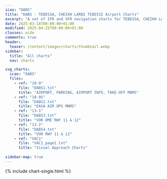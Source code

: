 ```yaml
---
icao: "DABS" 
title: "DABS - TEBESSA, CHEIKH LARBI TEBESSI Airport Charts"
excerpt: "A set of IFR and VFR navigation charts for TEBESSA, CHEIKH LARBI TEBESSI Airport"
date: 2025-03-16T00:00:00+01:00
modified: 2025-04-25T00:00:00+01:00
classes: wide
comments: true
header:
  teaser: /content/images/charts/thumbnail.webp
sidebar:
  title: "All charts"
  nav: charts

svg_charts:
  icao: "DABS"
  files:
    - ref: "10-9"
      file: "DABS1.txt"
      title: "AIRPORT, PARKING, AIRPORT INFO, TAKE-OFF MNMS"
    - ref: "10-9S"
      file: "DABS2.txt"
      title: "EASA AIR OPS MNMS"
    - ref: "13-1"
      file: "DABS3.txt"
      title: "VOR DME RWY 11 & 12"
    - ref: "13-2"
      file: "DABS4.txt"
      title: "VOR RWY 11 & 12"
    - ref: "VAC1"
      file: "VAC1_page1.txt"
      title: "Visual Approach Charts"
      
sidebar-map: true
---
```


{% include chart-single.html %}
